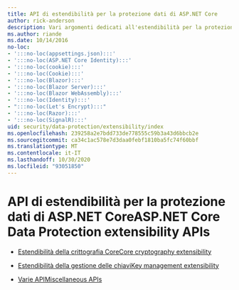```yaml
---
title: API di estendibilità per la protezione dati di ASP.NET Core
author: rick-anderson
description: Vari argomenti dedicati all'estendibilità per la protezione dati di ASP.NET Core.
ms.author: riande
ms.date: 10/14/2016
no-loc:
- ':::no-loc(appsettings.json):::'
- ':::no-loc(ASP.NET Core Identity):::'
- ':::no-loc(cookie):::'
- ':::no-loc(Cookie):::'
- ':::no-loc(Blazor):::'
- ':::no-loc(Blazor Server):::'
- ':::no-loc(Blazor WebAssembly):::'
- ':::no-loc(Identity):::'
- ":::no-loc(Let's Encrypt):::"
- ':::no-loc(Razor):::'
- ':::no-loc(SignalR):::'
uid: security/data-protection/extensibility/index
ms.openlocfilehash: 239258a2e7bdd733de778555c59b3a43d6bbcb2e
ms.sourcegitcommit: ca34c1ac578e7d3daa0febf1810ba5fc74f60bbf
ms.translationtype: MT
ms.contentlocale: it-IT
ms.lasthandoff: 10/30/2020
ms.locfileid: "93051850"
---
```

# <a name="aspnet-core-data-protection-extensibility-apis"></a><span data-ttu-id="329b5-103">API di estendibilità per la protezione dati di ASP.NET Core</span><span class="sxs-lookup"><span data-stu-id="329b5-103">ASP.NET Core Data Protection extensibility APIs</span></span>

* [<span data-ttu-id="329b5-104">Estendibilità della crittografia Core</span><span class="sxs-lookup"><span data-stu-id="329b5-104">Core cryptography extensibility</span></span>](xref:security/data-protection/extensibility/core-crypto)

* [<span data-ttu-id="329b5-105">Estendibilità della gestione delle chiavi</span><span class="sxs-lookup"><span data-stu-id="329b5-105">Key management extensibility</span></span>](xref:security/data-protection/extensibility/key-management)

* [<span data-ttu-id="329b5-106">Varie API</span><span class="sxs-lookup"><span data-stu-id="329b5-106">Miscellaneous APIs</span></span>](xref:security/data-protection/extensibility/misc-apis)
